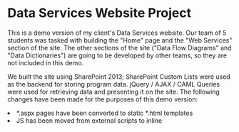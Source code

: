 # Data Services Website Project

This is a demo version of my client's Data Services website. Our team of 5 students was tasked with building the "Home" page and the "Web Services" section of the site. The other sections of the site ("Data Flow Diagrams" and "Data Dictionaries") are going to be developed by other teams, so they are not included in this demo. <br>

We built the site using SharePoint 2013; SharePoint Custom Lists were used as the backend for storing program data. jQuery / AJAX / CAML Queries were used for retrieving data and presenting it on the site. The following changes have been made for the purposes of this demo version:<br>
  <li> *.aspx pages have been converted to static *.html templates </li>
  <li> JS has been moved from external scripts to inline <script> for the purposes of this demo. </li>
  <li> Internal client data has been replaced with dummy sample data. However, the logic presented in the JS 
  remains unchanged from the full version. </li>
